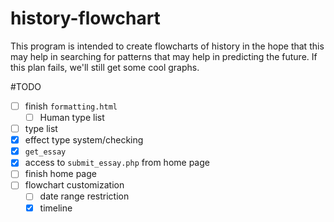 history-flowchart
=================
This program is intended to create flowcharts of history in the hope that this may help in searching for patterns that may help in predicting the future. If this plan fails, we'll still get some cool graphs.

#TODO
- [ ] finish `formatting.html`
  - [ ] Human type list
- [ ] type list
- [x] effect type system/checking
- [x] `get_essay`
- [x] access to `submit_essay.php` from home page
- [ ] finish home page
- [ ] flowchart customization
  - [ ] date range restriction
  - [x] timeline
